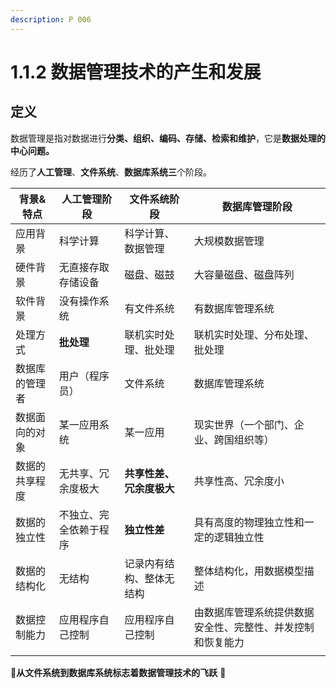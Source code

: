 ```yaml
---
description: P 006
---
```


# 1.1.2 数据管理技术的产生和发展

## 定义

数据管理是指对数据进行**分类、组织、编码、存储、检索和维护**，它是**数据处理的中心问题。**

经历了**人工管理**、**文件系统**、**数据库系统三**个阶段。

| 背景&特点   | 人工管理阶段      | 文件系统阶段         | 数据库管理阶段                       |
| ------- | ----------- | -------------- | ----------------------------- |
| 应用背景    | 科学计算        | 科学计算、数据管理      | 大规模数据管理                       |
| 硬件背景    | 无直接存取存储设备   | 磁盘、磁鼓          | 大容量磁盘、磁盘阵列                    |
| 软件背景    | 没有操作系统      | 有文件系统          | 有数据库管理系统                      |
| 处理方式    | **批处理**     | 联机实时处理、批处理     | 联机实时处理、分布处理、批处理               |
| 数据库的管理者 | 用户（程序员）     | 文件系统           | 数据库管理系统                       |
| 数据面向的对象 | 某一应用系统      | 某一应用           | 现实世界（一个部门、企业、跨国组织等）           |
| 数据的共享程度 | 无共享、冗余度极大   | **共享性差、冗余度极大** | 共享性高、冗余度小                     |
| 数据的独立性  | 不独立、完全依赖于程序 | **独立性差**       | 具有高度的物理独立性和一定的逻辑独立性           |
| 数据的结构化  | 无结构         | 记录内有结构、整体无结构   | 整体结构化，用数据模型描述                 |
| 数据控制能力  | 应用程序自己控制    | 应用程序自己控制       | 由数据库管理系统提供数据安全性、完整性、并发控制和恢复能力 |
|         |             |                |                               |



:rocket:**从文件系统到数据库系统标志着数据管理技术的飞跃** :rocket:
